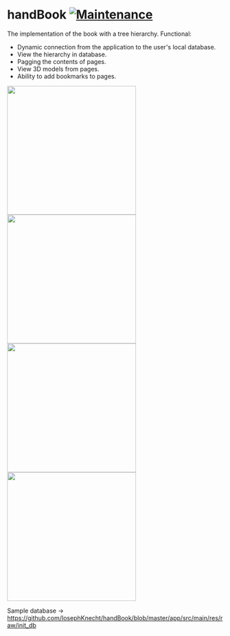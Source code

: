 # handBook [![Maintenance](https://img.shields.io/badge/Maintained%3F-no-red.svg)]()


The implementation of the book with a tree hierarchy.
Functional:
- Dynamic connection from the application to the user's local database.
- View the hierarchy in database.
- Pagging the contents of pages.
- View 3D models from pages.
- Ability to add bookmarks to pages.

<img src = "https://user-images.githubusercontent.com/26083647/46615199-575e7400-cb20-11e8-9d08-987255537774.jpg" width = 300px></img>
<img src = "https://user-images.githubusercontent.com/26083647/46615198-575e7400-cb20-11e8-9d32-9cd659e8ee2a.jpg" width = 300px></img>
<img src = "https://user-images.githubusercontent.com/26083647/46615197-56c5dd80-cb20-11e8-9e90-7d0dc4ceeb94.jpg" width = 300px></img>
<img src = "https://user-images.githubusercontent.com/26083647/46615195-56c5dd80-cb20-11e8-85ce-e8036041bcd5.jpg" width = 300px></img>

Sample database -> https://github.com/IosephKnecht/handBook/blob/master/app/src/main/res/raw/init_db
